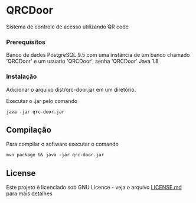 # QRCDoor

Sistema de controle de acesso utilizando QR code

### Prerequisitos

Banco de dados PostgreSQL 9.5 com uma instância de um banco chamado 'QRCDoor' e um usuario 'QRCDoor', senha 'QRCDoor'
Java 1.8

### Instalação

Adicionar o arquivo dist/qrc-door.jar em um diretório.

Executar o .jar pelo comando 

```
java -jar qrc-door.jar
```

## Compilação

Para compilar o software executar o comando
```
mvn package && java -jar qrc-door.jar
```

## License

Este projeto é licenciado sob GNU Licence - veja o arquivo [LICENSE.md](LICENSE.md) para mais detalhes


